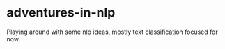 # adventures-in-nlp
Playing around with some nlp ideas, mostly text classification focused for now.
